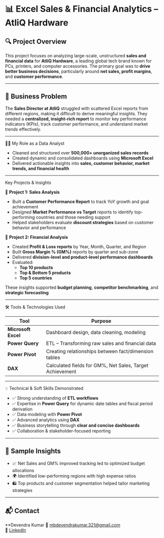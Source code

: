 # 📊 Excel Sales & Financial Analytics – AtliQ Hardware

## 🔍 Project Overview

This project focuses on analyzing large-scale, unstructured **sales and financial data** for **AtliQ Hardware**, a leading global tech brand known for PCs, printers, and computer accessories. The primary goal was to **drive better business decisions**, particularly around **net sales, profit margins**, and **customer performance**.

---

## 🎯 Business Problem

The **Sales Director at AtliQ** struggled with scattered Excel reports from different regions, making it difficult to derive meaningful insights. They needed a **centralized, insight-rich report** to monitor key performance indicators (KPIs), track customer performance, and understand market trends effectively.

---

👨‍💼 My Role as a Data Analyst

- Cleaned and structured over **500,000+ unorganized sales records**
- Created dynamic and consolidated dashboards using **Microsoft Excel**
- Delivered actionable insights into **sales, customer behavior, market trends, and financial health**

---
 Key Projects & Insights

📌 **Project 1: Sales Analysis**
- Built a **Customer Performance Report** to track YoY growth and goal achievement  
- Designed **Market Performance vs Target** reports to identify top-performing countries and those needing support  
- Helped stakeholders evaluate **discount strategies** based on customer behavior and performance  

📌 **Project 2: Financial Analysis**
- Created **Profit & Loss reports** by Year, Month, Quarter, and Region  
- Built **Gross Margin % (GM%)** reports by quarter and sub-zone  
- Delivered **division-level and product-level performance dashboards**
- Evaluated:
  - **Top 10 products**
  - **Top & Bottom 5 products**
  - **Top 5 countries**
  
These insights supported **budget planning**, **competitor benchmarking**, and **strategic forecasting**

---

 🛠️ Tools & Technologies Used

| Tool | Purpose |
|------|---------|
| **Microsoft Excel** | Dashboard design, data cleaning, modeling |
| **Power Query** | ETL – Transforming raw sales and financial data |
| **Power Pivot** | Creating relationships between fact/dimension tables |
| **DAX** | Calculated fields for GM%, Net Sales, Target Achievement |

---
💡 Technical & Soft Skills Demonstrated

- ✅ Strong understanding of **ETL workflows**  
- ✅ Expertise in **Power Query** for dynamic date tables and fiscal period derivation  
- ✅ Data modeling with **Power Pivot**  
- ✅ Advanced analytics using **DAX**  
- ✅ Business storytelling through **clear and concise dashboards**  
- ✅ Collaboration & stakeholder-focused reporting

---

## 📂 Sample Insights

- 📈 Net Sales and GM% improved tracking led to optimized budget allocations  
- 🌍 Identified low-performing regions with high expense ratios  
- 🛍️ Top products and customer segmentation helped tailor marketing strategies

---

## 📬 Contact

**Devendra Kumar
📧 mbdevendrakumar.321@gmail.com  
🔗 [LinkedIn](https://www.linkedin.com/in/devendrakumar-dataanalyst/)  



